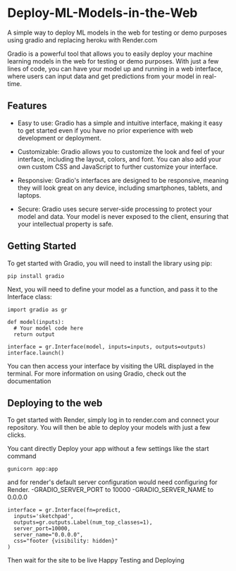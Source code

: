 # Deploy-ML-Models-in-the-Web

A simple way to deploy ML models in the web for testing or demo purposes using gradio and replacing heroku with Render.com



Gradio is a powerful tool that allows you to easily deploy your machine learning models in the web for testing or demo purposes. With just a few lines of code, you can have your model up and running in a web interface, where users can input data and get predictions from your model in real-time.

## Features
- Easy to use: Gradio has a simple and intuitive interface, making it easy to get started even if you have no prior experience with web development or deployment.

- Customizable: Gradio allows you to customize the look and feel of your interface, including the layout, colors, and font. You can also add your own custom CSS and JavaScript to further customize your interface.

- Responsive: Gradio's interfaces are designed to be responsive, meaning they will look great on any device, including smartphones, tablets, and laptops.

- Secure: Gradio uses secure server-side processing to protect your model and data. Your model is never exposed to the client, ensuring that your intellectual property is safe.


## Getting Started

To get started with Gradio, you will need to install the library using pip:

```
pip install gradio
```
Next, you will need to define your model as a function, and pass it to the Interface class:
```
import gradio as gr

def model(inputs):
  # Your model code here
  return output

interface = gr.Interface(model, inputs=inputs, outputs=outputs)
interface.launch()
```
You can then access your interface by visiting the URL displayed in the terminal.
For more information on using Gradio, check out the documentation

## Deploying to the web

To get started with Render, simply log in to render.com and connect your repository. You will then be able to deploy your models with just a few clicks.

You cant directly Deploy your app without a few settings like 
the start command 



```
gunicorn app:app
```

and for render's default server configuration would need configuring for Render.
-GRADIO_SERVER_PORT to 10000
-GRADIO_SERVER_NAME to 0.0.0.0

```
interface = gr.Interface(fn=predict,  
  inputs='sketchpad',
  outputs=gr.outputs.Label(num_top_classes=1),  
  server_port=10000, 
  server_name="0.0.0.0",
  css="footer {visibility: hidden}"
)

```

Then wait for the site to be live Happy Testing and Deploying
















